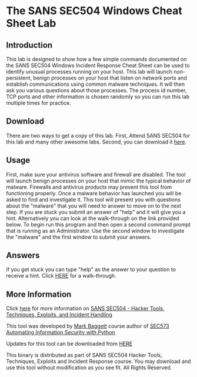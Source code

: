# The SANS SEC504 Windows Cheat Sheet Lab

## Introduction
This lab is designed to show how a few simple commands documented on the SANS SEC504 Windows Incident Response Cheat Sheet can be used to identify unusual processes running on your host.  This lab will launch non-persistent, benign processes on your host that listen on network ports and establish communications using common malware techniques.   It will then ask you various questions about those processes.  The process id number, TCP ports and other information is chosen randomly so you can run this lab multiple times for practice.

## Download
There are two ways to get a copy of this lab.  First, Attend SANS SEC504 for this lab and many other awesome labs.  Second, you can download it [here](504lab.exe).


## Usage
First, make sure your antivirus software and firewall are disabled. The tool will launch benign processes on your host that mimic the typical behavior of malware. Firewalls and antivirus products may prevent this tool from functioning properly. Once a malware behavior has launched you will be asked to find and investigate it.  This tool will present you with questions about the "malware" that you will need to answer to move on to the next step.  If you are stuck you submit an answer of "help" and it will give you a hint.  Alternatively you can look at the walk-through on the link provided below. To begin run this program and then open a second command prompt that is running as an Administrator. Use the second window to investigate the "malware" and the first window to submit your answers.


## Answers
If you get stuck you can type "help" as the answer to your question to receive a hint.
Click [HERE](docs/solution.md) for a walk-through.


## More Information
Click [here](https://www.sans.org/course/hacker-techniques-exploits-incident-handling) for more information on [SANS SEC504 - Hacker Tools, Techniques, Exploits, and Incident Handling](https://www.sans.org/course/hacker-techniques-exploits-incident-handling)

This tool was developed by [Mark Baggett](https://twitter.com/markbaggett) course author of [SEC573 Automating Information Security with Python](https://www.sans.org/course/automating-information-security-with-python)

Updates for this tool can be downloaded from [HERE](https://markbaggett.github.io/504lab)

This binary is distributed as part of SANS SEC504 Hacker Tools, Techniques, Exploits and Incident Response course.  You may download and use this tool without modification as you see fit.
All Rights Reserved.

